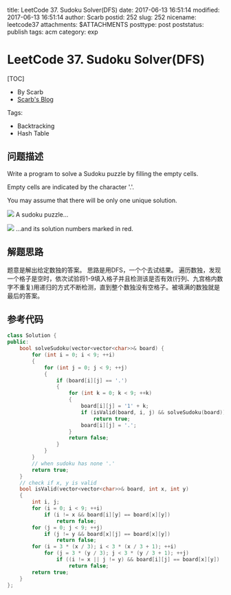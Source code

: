 title: LeetCode 37. Sudoku Solver(DFS)
date: 2017-06-13 16:51:14
modified: 2017-06-13 16:51:14
author: Scarb
postid: 252
slug: 252
nicename: leetcode37
attachments: $ATTACHMENTS
posttype: post
poststatus: publish
tags: acm
category: exp

# LeetCode 37. Sudoku Solver(DFS)
[TOC]

- By Scarb
- [Scarb's Blog](http://47.106.131.90/blog/uploads)


Tags:

- Backtracking 
- Hash Table


## 问题描述

Write a program to solve a Sudoku puzzle by filling the empty cells.

Empty cells are indicated by the character '.'.

You may assume that there will be only one unique solution.

![](https://upload.wikimedia.org/wikipedia/commons/thumb/f/ff/Sudoku-by-L2G-20050714.svg/250px-Sudoku-by-L2G-20050714.svg.png)
A sudoku puzzle...

![](https://upload.wikimedia.org/wikipedia/commons/thumb/3/31/Sudoku-by-L2G-20050714_solution.svg/250px-Sudoku-by-L2G-20050714_solution.svg.png)
...and its solution numbers marked in red.

## 解题思路
题意是解出给定数独的答案。
思路是用DFS，一个个去试结果。
遍历数独，发现一个格子是空时，依次试验将1-9填入格子并且检测该是否有效(行列、九宫格内数字不重复)用递归的方式不断检测，直到整个数独没有空格子。被填满的数独就是最后的答案。

## 参考代码
```C++
class Solution {
public:
	bool solveSudoku(vector<vector<char>>& board) {
		for (int i = 0; i < 9; ++i)
		{
			for (int j = 0; j < 9; ++j)
			{
				if (board[i][j] == '.')
				{
					for (int k = 0; k < 9; ++k)
					{
						board[i][j] = '1' + k;
						if (isValid(board, i, j) && solveSudoku(board))
							return true;
						board[i][j] = '.';
					}
					return false;
				}
			}
		}
		// when sudoku has none '.'
		return true;
	}
	// check if x, y is valid
	bool isValid(vector<vector<char>>& board, int x, int y)
	{
		int i, j;
		for (i = 0; i < 9; ++i)
			if (i != x && board[i][y] == board[x][y])
				return false;
		for (j = 0; j < 9; ++j)
			if (j != y && board[x][j] == board[x][y])
				return false;
		for (i = 3 * (x / 3); i < 3 * (x / 3 + 1); ++i)
			for (j = 3 * (y / 3); j < 3 * (y / 3 + 1); ++j)
				if ((i != x || j != y) && board[i][j] == board[x][y])
					return false;
		return true;
	}
};
```